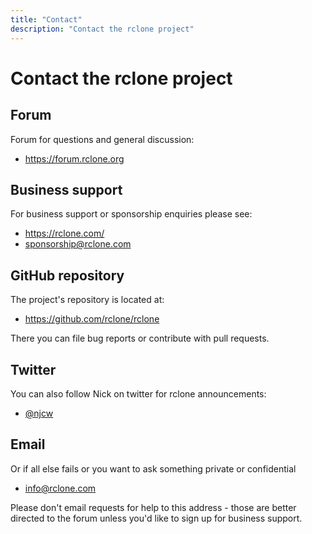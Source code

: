 ```yaml
---
title: "Contact"
description: "Contact the rclone project"
---
```


# Contact the rclone project

## Forum

Forum for questions and general discussion:

- <https://forum.rclone.org>

## Business support

For business support or sponsorship enquiries please see:

- <https://rclone.com/>
- <sponsorship@rclone.com>

## GitHub repository

The project's repository is located at:

- <https://github.com/rclone/rclone>

There you can file bug reports or contribute with pull requests.

## Twitter

You can also follow Nick on twitter for rclone announcements:

- [@njcw](https://twitter.com/njcw)

## Email

Or if all else fails or you want to ask something private or
confidential

- <info@rclone.com>

Please don't email requests for help to this address - those are
better directed to the forum unless you'd like to sign up for business
support.
